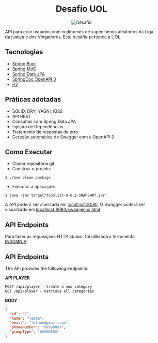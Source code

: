 <h1 align="center">
  Desafio UOL
</h1>

<p align="center">
 <img src="https://img.shields.io/static/v1?label=Tipo&message=Desafio&color=8257E5&labelColor=000000" alt="Desafio" />
</p>

API para criar usuarios com codinomes de super-herois aleatorios da Liga da justiça e dos Vingadores. Este desáfio pertence a UOL.

## Tecnologias
 
- [Spring Boot](https://spring.io/projects/spring-boot)
- [Spring MVC](https://docs.spring.io/spring-framework/reference/web/webmvc.html)
- [Spring Data JPA](https://spring.io/projects/spring-data-jpa)
- [SpringDoc OpenAPI 3](https://springdoc.org/v2/#spring-webflux-support)
- [H2](https://www.h2database.com/html/main.html)

## Práticas adotadas

- SOLID, DRY, YAGNI, KISS
- API REST
- Consultas com Spring Data JPA
- Injeção de Dependências
- Tratamento de respostas de erro
- Geração automática do Swagger com a OpenAPI 3

## Como Executar

- Clonar repositório git
- Construir o projeto:
```
$ ./mvn clean package
```
- Executar a aplicação:
```
$ java -jar target/todolist-0.0.1-SNAPSHOT.jar
```

A API poderá ser acessada em [localhost:8080](http://localhost:8080).
O Swagger poderá ser visualizado em [localhost:8080/swagger-ui.html](http://localhost:8080/swagger-ui.html)

## API Endpoints

Para fazer as requisições HTTP abaixo, foi utilizada a ferramenta [INSOMNIA](https://insomnia.rest/download):

## API Endpoints
The API provides the following endpoints:


**API PLAYER**
```markdown
POST /api/player - Create a new category
GET /api/player - Retrieve all categories
```

**BODY**
```json
{
  "id": "1",
  "name": "Teste",
  "email": "fulano@gmail.com",
  "phoneNumber": "99999999",
  "groupType": "AVENGERS"
}
```
